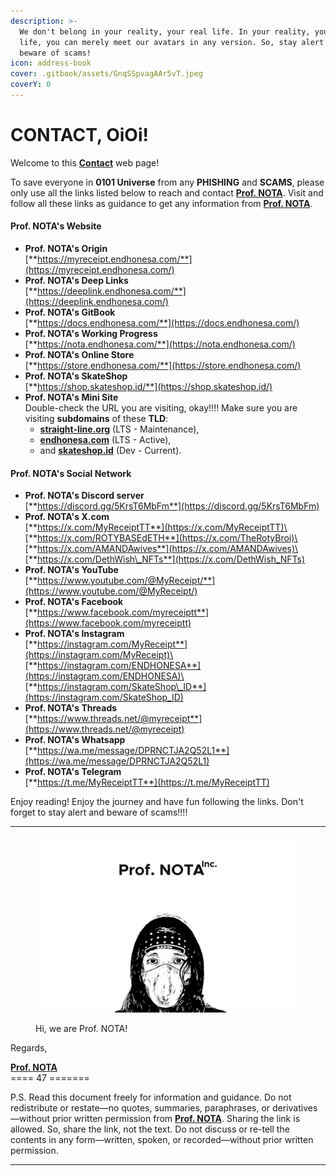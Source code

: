```yaml
---
description: >-
  We don't belong in your reality, your real life. In your reality, your real
  life, you can merely meet our avatars in any version. So, stay alert and
  beware of scams!
icon: address-book
cover: .gitbook/assets/GnqSSpvagAAr5vT.jpeg
coverY: 0
---
```


# CONTACT, OiOi!

Welcome to this [**Contact**](CONTACT.md) web page!

To save everyone in **0101 Universe** from any **PHISHING** and **SCAMS**, please only use all the links listed below to reach and contact [**Prof. NOTA**](https://nota.endhonesa.com/). Visit and follow all these links as guidance to get any information from [**Prof. NOTA**](https://nota.endhonesa.com/).

#### **Prof. NOTA's Website** <a href="#prof.-notas-website" id="prof.-notas-website"></a>

* **Prof. NOTA's Origin**\
  [**https://myreceipt.endhonesa.com/**](https://myreceipt.endhonesa.com/)
* **Prof. NOTA's Deep Links**\
  [**https://deeplink.endhonesa.com/**](https://deeplink.endhonesa.com/)
* **Prof. NOTA's GitBook**\
  [**https://docs.endhonesa.com/**](https://docs.endhonesa.com/)
* **Prof. NOTA's Working Progress**\
  [**https://nota.endhonesa.com/**](https://nota.endhonesa.com/)
* **Prof. NOTA's Online Store**\
  [**https://store.endhonesa.com/**](https://store.endhonesa.com/)
* **Prof. NOTA's SkateShop**\
  [**https://shop.skateshop.id/**](https://shop.skateshop.id/)
* **Prof. NOTA's Mini Site**\
  Double-check the URL you are visiting, okay!!!! Make sure you are visiting **subdomains** of these **TLD**:
  * [**straight-line.org**](https://straight-line.org/) (LTS - Maintenance),
  * [**endhonesa.com**](https://endhonesa.com/) (LTS - Active),
  * and [**skateshop.id**](https://skateshop.id/) (Dev - Current).

#### **Prof. NOTA's Social Network** <a href="#prof.-notas-social-network" id="prof.-notas-social-network"></a>

* **Prof. NOTA's Discord server**\
  [**https://discord.gg/5KrsT6MbFm**](https://discord.gg/5KrsT6MbFm)
* **Prof. NOTA's X.com**\
  [**https://x.com/MyReceiptTT**](https://x.com/MyReceiptTT)\
  [**https://x.com/ROTYBASEdETH**](https://x.com/TheRotyBroi)\
  [**https://x.com/AMANDAwives**](https://x.com/AMANDAwives)\
  [**https://x.com/DethWish\_NFTs**](https://x.com/DethWish_NFTs)
* **Prof. NOTA's YouTube**\
  [**https://www.youtube.com/@MyReceipt/**](https://www.youtube.com/@MyReceipt/)
* **Prof. NOTA's Facebook**\
  [**https://www.facebook.com/myreceiptt**](https://www.facebook.com/myreceiptt)
* **Prof. NOTA's Instagram**\
  [**https://instagram.com/MyReceipt**](https://instagram.com/MyReceipt)\
  [**https://instagram.com/ENDHONESA**](https://instagram.com/ENDHONESA)\
  [**https://instagram.com/SkateShop\_ID**](https://instagram.com/SkateShop_ID)
* **Prof. NOTA's Threads**\
  [**https://www.threads.net/@myreceipt**](https://www.threads.net/@myreceipt)
* **Prof. NOTA's Whatsapp**\
  [**https://wa.me/message/DPRNCTJA2Q52L1**](https://wa.me/message/DPRNCTJA2Q52L1)
* **Prof. NOTA's Telegram**\
  [**https://t.me/MyReceiptTT**](https://t.me/MyReceiptTT)

Enjoy reading! Enjoy the journey and have fun following the links. Don't forget to stay alert and beware of scams!!!!

***

<figure><img src=".gitbook/assets/prof-nota-inc.jpeg" alt="Prof. NOTA Inc."><figcaption><p>Hi, we are Prof. NOTA!</p></figcaption></figure>

Regards,

[**Prof. NOTA**](https://nota.endhonesa.com/)\
\==== 47 =======

P.S. Read this document freely for information and guidance. Do not redistribute or restate—no quotes, summaries, paraphrases, or derivatives—without prior written permission from [**Prof. NOTA**](https://nota.endhonesa.com/). Sharing the link is allowed. So, share the link, not the text. Do not discuss or re-tell the contents in any form—written, spoken, or recorded—without prior written permission.

***
